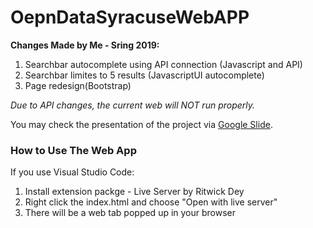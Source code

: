 # OepnDataSyracuseWebAPP


**Changes Made by Me - Sring 2019:**
1. Searchbar autocomplete using API connection (Javascript and API)
2. Searchbar limites to 5 results (JavascriptUI autocomplete)
3. Page redesign(Bootstrap)

*Due to API changes, the current web will NOT run properly.*
 
 
You may check the presentation of the project via [ Google Slide](https://docs.google.com/presentation/d/1_mdiGW0WsQ2BflyE7O_UgKL5pSBK9_BGoxjq55T77NQ/edit?usp=sharing). 


### How to Use The Web App
If you use Visual Studio Code:
1. Install extension packge - Live Server by Ritwick Dey
2. Right click the index.html and choose "Open with live server"
3. There will be a web tab popped up in your browser
     
 
